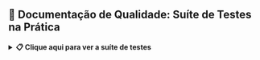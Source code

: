 ## 🧾 Documentação de Qualidade: Suíte de Testes na Prática





<details>
  <summary><strong>📋 Clique aqui para ver a suíte de testes</strong></summary>

<br>

<table>
  <thead>
    <tr>
      <th>ID</th>
      <th>Cenário</th>
      <th>Caso de Teste (Gherkin)</th>
      <th>Prioridade</th>
      <th>Severidade</th>
      <th>Resultado Esperado</th>
      <th>Resultado Obtido</th>
      <th>Defeitos</th>
      <th>Status</th>
    </tr>
  </thead>
  <tbody>
    <tr>
      <td>CT01</td>
      <td>Adicionar item à lista</td>
      <td>Dado que o usuário digita "Estudar para prova"<br>Quando pressiona Enter<br>Então o item deve ser exibido na lista</td>
      <td>Alta</td>
      <td>Crítica</td>
      <td>Então o item deve ser exibido na lista</td>
      <td>Passou conforme esperado</td>
      <td>—</td>
      <td>Concluído</td>
    </tr>
    <tr>
      <td>CT02</td>
      <td>Ícone de seleção</td>
      <td>Dado que haja o item "Comprar ração"<br>Quando passo o mouse<br>Então um checkbox deve ser exibido à esquerda</td>
      <td>Alta</td>
      <td>Alta</td>
      <td>Então um checkbox deve ser exibido à esquerda</td>
      <td>Passou conforme esperado</td>
      <td>—</td>
      <td>Concluído</td>
    </tr>
    <tr>
      <td>CT03</td>
      <td>Botão de exclusão</td>
      <td>Dado que haja o item "Estudar para prova"<br>Quando passo o mouse<br>Então um "X" vermelho deve ser exibido à direita</td>
      <td>Média</td>
      <td>Média</td>
      <td>Então um "X" vermelho deve ser exibido à direita</td>
      <td>Passou conforme esperado</td>
      <td>—</td>
      <td>Concluído</td>
    </tr>
    <tr>
      <td>CT04</td>
      <td>Rodapé visível</td>
      <td>Dado que haja itens<br>Então um rodapé deve ser exibido</td>
      <td>Média</td>
      <td>Baixa</td>
      <td>Então um rodapé deve ser exibido</td>
      <td>Passou conforme esperado</td>
      <td>—</td>
      <td>Concluído</td>
    </tr>
    <tr>
      <td>CT05</td>
      <td>Contador e filtros</td>
      <td>Dado que o rodapé esteja visível<br>Então deve exibir:<br>- Contador<br>- Filtros "All", "Active", "Completed"</td>
      <td>Alta</td>
      <td>Alta</td>
      <td>Então deve exibir o contador e os filtros</td>
      <td>Passou conforme esperado</td>
      <td>—</td>
      <td>Concluído</td>
    </tr>
    <tr>
      <td>CT06</td>
      <td>Caracteres especiais</td>
      <td>Dado que digite "Comprar ração @ loja #1"<br>Quando pressionar Enter<br>Então o item deve ser exibido com os caracteres</td>
      <td>Baixa</td>
      <td>Baixa</td>
      <td>Então o item deve ser exibido com os caracteres</td>
      <td>Passou conforme esperado</td>
      <td>—</td>
      <td>Aberto</td>
    </tr>
    <tr>
      <td>CT07</td>
      <td>Remover item</td>
      <td>Dado que haja o item "Estudar para prova"<br>Quando clicar no "X" vermelho<br>Então o item deve ser removido da lista</td>
      <td>Alta</td>
      <td>Alta</td>
      <td>Então o item deve ser removido da lista</td>
      <td>Passou conforme esperado</td>
      <td>—</td>
      <td>Aberto</td>
    </tr>
  </tbody>
</table>

</details>
